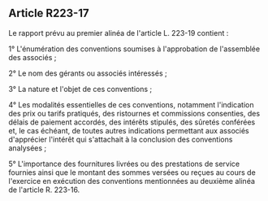 Article R223-17
----
Le rapport prévu au premier alinéa de l'article L. 223-19 contient :

1° L'énumération des conventions soumises à l'approbation de l'assemblée des
associés ;

2° Le nom des gérants ou associés intéressés ;

3° La nature et l'objet de ces conventions ;

4° Les modalités essentielles de ces conventions, notamment l'indication des
prix ou tarifs pratiqués, des ristournes et commissions consenties, des délais
de paiement accordés, des intérêts stipulés, des sûretés conférées et, le cas
échéant, de toutes autres indications permettant aux associés d'apprécier
l'intérêt qui s'attachait à la conclusion des conventions analysées ;

5° L'importance des fournitures livrées ou des prestations de service fournies
ainsi que le montant des sommes versées ou reçues au cours de l'exercice en
exécution des conventions mentionnées au deuxième alinéa de l'article R. 223-16.
